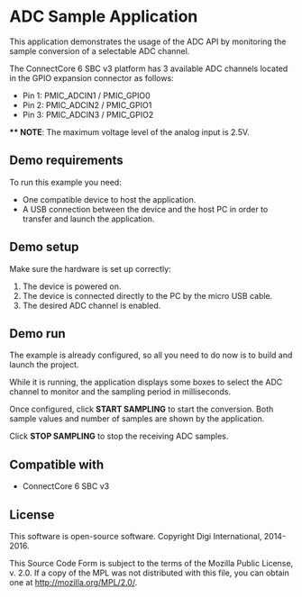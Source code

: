 ADC Sample Application
======================

This application demonstrates the usage of the ADC API by monitoring the sample 
conversion of a selectable ADC channel.

The ConnectCore 6 SBC v3 platform has 3 available ADC channels located in the
GPIO expansion connector as follows:

* Pin 1: PMIC_ADCIN1 / PMIC_GPIO0
* Pin 2: PMIC_ADCIN2 / PMIC_GPIO1
* Pin 3: PMIC_ADCIN3 / PMIC_GPIO2

**\*\* NOTE**: The maximum voltage level of the analog input is 2.5V.

Demo requirements
-----------------

To run this example you need:

* One compatible device to host the application.
* A USB connection between the device and the host PC in order to transfer and
  launch the application.

Demo setup
----------

Make sure the hardware is set up correctly:

1. The device is powered on.
2. The device is connected directly to the PC by the micro USB cable.
3. The desired ADC channel is enabled.

Demo run
--------

The example is already configured, so all you need to do now is to build and
launch the project.

While it is running, the application displays some boxes to select the ADC
channel to monitor and the sampling period in milliseconds.

Once configured, click **START SAMPLING** to start the conversion. Both sample
values and number of samples are shown by the application.

Click **STOP SAMPLING** to stop the receiving ADC samples.

Compatible with
---------------

* ConnectCore 6 SBC v3

License
-------

This software is open-source software. Copyright Digi International, 2014-2016.

This Source Code Form is subject to the terms of the Mozilla Public License,
v. 2.0. If a copy of the MPL was not distributed with this file, you can obtain
one at http://mozilla.org/MPL/2.0/.